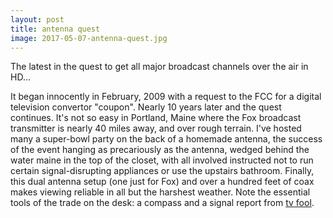 ```yaml
---
layout: post
title: antenna quest
image: 2017-05-07-antenna-quest.jpg
---
```


The latest in the quest to get all major broadcast channels over the air in HD...

<!--more-->

It began innocently in February, 2009 with a request to the FCC for a digital television convertor "coupon". Nearly 10 years later and the quest continues. It's not so easy in Portland, Maine where the Fox broadcast transmitter is nearly 40 miles away, and over rough terrain. I've hosted many a super-bowl party on the back of a homemade antenna, the success of the event hanging as precariously as the antenna, wedged behind the water maine in the top of the closet, with all involved instructed not to run certain signal-disrupting appliances or use the upstairs bathroom. Finally, this dual antenna setup (one just for Fox) and over a hundred feet of coax makes viewing reliable in all but the harshest weather. Note the essential tools of the trade on the desk: a compass and a signal report from [tv fool](https://www.tvfool.com). 




